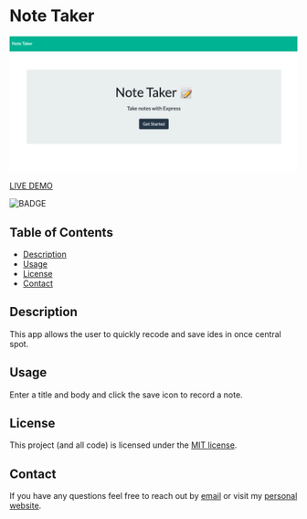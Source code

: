 # Note Taker

![Note Taker App](./Assets/note.png)

[LIVE DEMO](https://sheltered-forest-61586.herokuapp.com/)

![BADGE](https://img.shields.io/badge/license-MIT-blue.svg)

## Table of Contents

- [Description](#description)
- [Usage](#usage)
- [License](#license)
- [Contact](#contact)

## Description

This app allows the user to quickly recode and save ides in once central spot.

## Usage

Enter a title and body and click the save icon to record a note.

## License

This project (and all code) is licensed under the [MIT license](https://opensource.org/licenses/MIT).

## Contact

If you have any questions feel free to reach out by [email](mailto:sissyhanks@yahoo.com) or visit my [personal website](https://github.com/sissyhanks).
